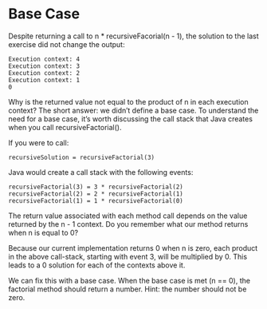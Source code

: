 # Base Case

Despite returning a call to n * recursiveFacorial(n - 1), the solution to the last exercise did not change the output:

    Execution context: 4
    Execution context: 3
    Execution context: 2
    Execution context: 1
    0

Why is the returned value not equal to the product of n in each execution context? The short answer: we didn’t define a base case. To understand the need for a base case, it’s worth discussing the call stack that Java creates when you call recursiveFactorial().

If you were to call:

    recursiveSolution = recursiveFactorial(3)

Java would create a call stack with the following events:

    recursiveFactorial(3) = 3 * recursiveFactorial(2)
    recursiveFactorial(2) = 2 * recursiveFactorial(1)
    recursiveFactorial(1) = 1 * recursiveFactorial(0)

The return value associated with each method call depends on the value returned by the n - 1 context. Do you remember what our method returns when n is equal to 0?

Because our current implementation returns 0 when n is zero, each product in the above call-stack, starting with event 3, will be multiplied by 0. This leads to a 0 solution for each of the contexts above it.

We can fix this with a base case. When the base case is met (n == 0), the factorial method should return a number. Hint: the number should not be zero.
